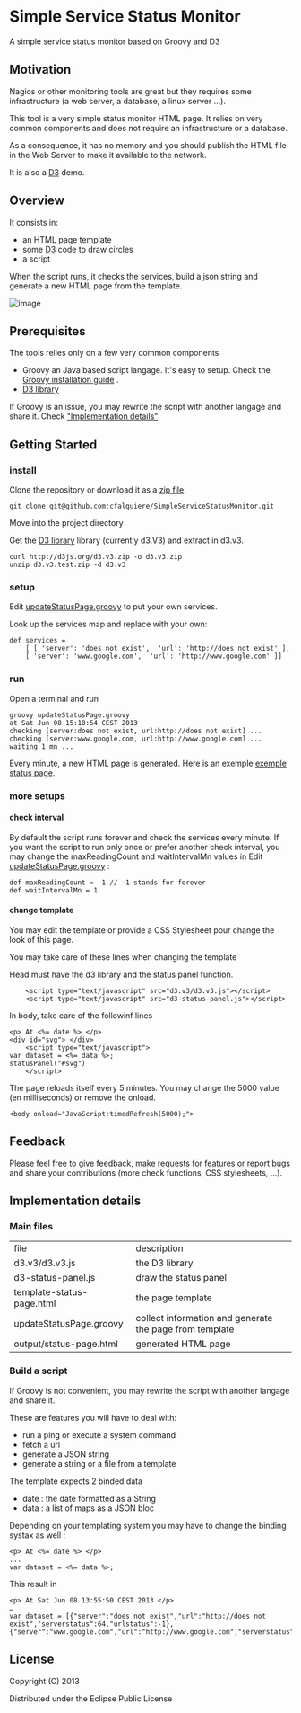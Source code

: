 # Simple Service Status Monitor

A simple service status monitor based on Groovy and D3


## Motivation

Nagios or other monitoring tools are great but they requires some infrastructure (a web server, a database, a linux server …).

This tool is a very simple status monitor HTML page. It relies on very common components and does not require an infrastructure or a database. 

As a consequence, it has no memory and you should publish the HTML file in the Web Server to make it available to the network.

It is also a [D3](http://d3js.org/) demo.

## Overview

It consists in:
 
- an HTML page template 
- some [D3](http://d3js.org/) code to draw circles
- a script

When the script runs, it checks the services, build a json string and generate a new HTML page from the template.

![image](https://github.com/cfalguiere/SimpleServiceStatusMonitor/blob/master/doc/screenshot-white.png)

## Prerequisites

The tools relies only on a few very common components

- Groovy an Java based script langage. It's easy to setup. Check the [Groovy installation guide](http://groovy.codehaus.org/Installing+Groovy) .  
- [D3 library](http://d3js.org/) 

If Groovy is an issue, you may rewrite the script with another langage and share it. Check ["Implementation details"]("#implementation-details")



## Getting Started


### install


Clone the repository or download it as a [zip file]("https://github.com/cfalguiere/SimpleServiceStatusMonitor/archive/master.zip").

	git clone git@github.com:cfalguiere/SimpleServiceStatusMonitor.git

Move into the project directory 

Get the [D3 library](http://d3js.org/) library (currently d3.V3) and extract in d3.v3.

    curl http://d3js.org/d3.v3.zip -o d3.v3.zip
    unzip d3.v3.test.zip -d d3.v3

### setup 


Edit [updateStatusPage.groovy]("updateStatusPage.groovy") to put your own services.

Look up the services map and replace with your own: 

	def services = 
  		[ [ 'server': 'does not exist',  'url': 'http://does not exist' ],
    	[ 'server': 'www.google.com',  'url': 'http://www.google.com' ]]


### run


Open a terminal and run

    groovy updateStatusPage.groovy
    at Sat Jun 08 15:18:54 CEST 2013
	checking [server:does not exist, url:http://does not exist] ...
	checking [server:www.google.com, url:http://www.google.com] ...
	waiting 1 mn ...
 
Every minute, a new HTML page is generated. Here is an exemple [exemple status page]("doc/status-page.html").

### more setups


#### check interval 

By default the script runs forever and check the services every minute. If you want the script to run only once or prefer another check interval, you may change the maxReadingCount and waitIntervalMn values in Edit [updateStatusPage.groovy]("updateStatusPage.groovy") : 

	def maxReadingCount = -1 // -1 stands for forever
	def waitIntervalMn = 1

    

#### change template 

You may edit the template or provide a CSS Stylesheet pour change the look of this page.

You may take care of these lines when changing the template


Head must have the d3 library and the status panel function.

        <script type="text/javascript" src="d3.v3/d3.v3.js"></script>
        <script type="text/javascript" src="d3-status-panel.js"></script>

In body, take care of the followinf lines

	<p> At <%= date %> </p>
	<div id="svg"> </div>
        <script type="text/javascript"> 
	var dataset = <%= data %>;
	statusPanel("#svg")
        </script>


The page reloads itself every 5 minutes. You may change the 5000 value (en milliseconds) or remove the onload.

	<body onload="JavaScript:timedRefresh(5000);">
   
   
   

## Feedback

Please feel free to give feedback, [make requests for features or report bugs](https://github.com/cfalguiere/SimpleServiceStatusMonitor/issues) and share your contributions (more check functions, CSS stylesheets, …).

   
<a name="implementation-details"/>

## Implementation details


### Main files


<table>
<tr><td>file</td><td>description</td></tr>
<tr><td>d3.v3/d3.v3.js</td><td>the D3 library</td></tr>
<tr><td>d3-status-panel.js</td><td>draw the status panel</td></tr>
<tr><td>template-status-page.html</td><td>the page template</td></tr>
<tr><td>updateStatusPage.groovy</td><td>collect information and generate the page from template</td></tr>
<tr><td>output/status-page.html</td><td>generated HTML page</td></tr>
</table>


### Build a script


If Groovy is not convenient, you may rewrite the script with another langage and share it.

These are features you will have to deal with:

- run a ping or execute a system command
- fetch a url
- generate a JSON string
- generate a string or a file from a template


The template expects 2 binded data
- date : the date formatted as a String  
- data : a list of maps as a JSON bloc  

Depending on your templating system you may have to change the binding systax as well :

	<p> At <%= date %> </p>
	...
	var dataset = <%= data %>;

This result in

	<p> At Sat Jun 08 13:55:50 CEST 2013 </p>
	…
	var dataset = [{"server":"does not exist","url":"http://does not exist","serverstatus":64,"urlstatus":-1},{"server":"www.google.com","url":"http://www.google.com","serverstatus":0,"urlstatus":0}];



## License


Copyright (C) 2013 

Distributed under the Eclipse Public License
